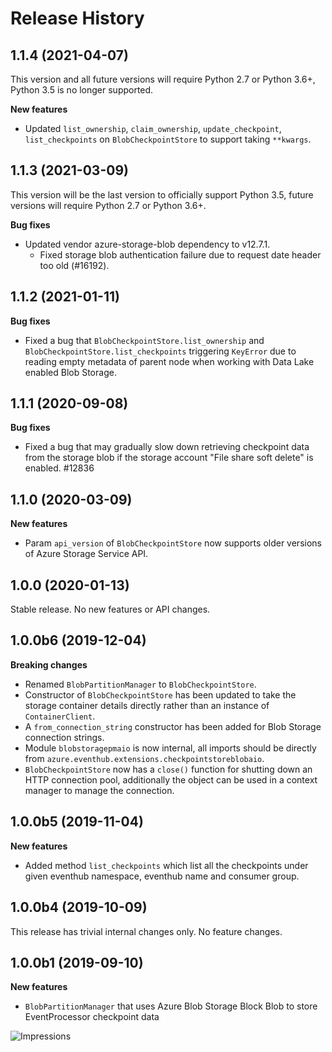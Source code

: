 # Release History

## 1.1.4 (2021-04-07)

This version and all future versions will require Python 2.7 or Python 3.6+, Python 3.5 is no longer supported.

**New features**
- Updated `list_ownership`, `claim_ownership`, `update_checkpoint`, `list_checkpoints` on `BlobCheckpointStore` to support taking `**kwargs`.

## 1.1.3 (2021-03-09)

This version will be the last version to officially support Python 3.5, future versions will require Python 2.7 or Python 3.6+.

**Bug fixes**
- Updated vendor azure-storage-blob dependency to v12.7.1.
  - Fixed storage blob authentication failure due to request date header too old (#16192).


## 1.1.2 (2021-01-11)

**Bug fixes**
- Fixed a bug that `BlobCheckpointStore.list_ownership` and `BlobCheckpointStore.list_checkpoints` triggering `KeyError` due to reading empty metadata of parent node when working with Data Lake enabled Blob Storage.

## 1.1.1 (2020-09-08)

**Bug fixes**
- Fixed a bug that may gradually slow down retrieving checkpoint data from the storage blob if the storage account "File share soft delete" is enabled. #12836

## 1.1.0 (2020-03-09)

**New features**
- Param `api_version` of `BlobCheckpointStore` now supports older versions of Azure Storage Service API.

## 1.0.0 (2020-01-13)
Stable release. No new features or API changes.

## 1.0.0b6 (2019-12-04)

**Breaking changes**

- Renamed `BlobPartitionManager` to `BlobCheckpointStore`.
- Constructor of `BlobCheckpointStore` has been updated to take the storage container details directly rather than an instance of `ContainerClient`.
- A `from_connection_string` constructor has been added for Blob Storage connection strings.
- Module `blobstoragepmaio` is now internal, all imports should be directly from `azure.eventhub.extensions.checkpointstoreblobaio`.
- `BlobCheckpointStore` now has a `close()` function for shutting down an HTTP connection pool, additionally the object can be used in a context manager to manage the connection.

## 1.0.0b5 (2019-11-04)

**New features**

- Added method `list_checkpoints` which list all the checkpoints under given eventhub namespace, eventhub name and consumer group.

## 1.0.0b4 (2019-10-09)
This release has trivial internal changes only. No feature changes.

## 1.0.0b1 (2019-09-10)

**New features**

- `BlobPartitionManager` that uses Azure Blob Storage Block Blob to store EventProcessor checkpoint data

![Impressions](https://azure-sdk-impressions.azurewebsites.net/api/impressions/azure-sdk-for-python/sdk/eventhub/azure-eventhub-checkpointstoreblob-aio/HISTORY.png)
